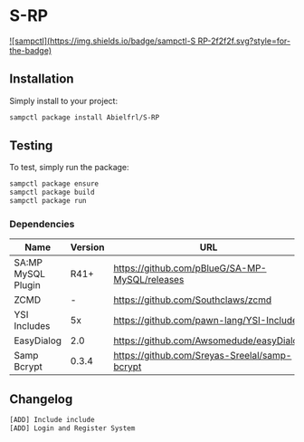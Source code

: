 # S-RP

[![sampctl](https://img.shields.io/badge/sampctl-S RP-2f2f2f.svg?style=for-the-badge)](https://github.com/Abielfrl/SCNR)

<!--
Short description of your library, why it's useful, some examples, pictures or
videos. Link to your forum release thread too.

Remember: You can use "forumfmt" to convert this readme to forum BBCode!

What the sections below should be used for:

`## Installation`: Leave this section un-edited unless you have some specific
additional installation procedure.

`## Testing`: Whether your library is tested with a simple `main()` and `print`,
unit-tested, or demonstrated via prompting the player to connect, you should
include some basic information for users to try out your code in some way.

And finally, maintaining your version number`:

* Follow [Semantic Versioning](https://semver.org/)
* When you release a new version, update `VERSION` and `git tag` it
* Versioning is important for sampctl to use the version control features

Happy Pawning!
-->

## Installation

Simply install to your project:

```bash
sampctl package install Abielfrl/S-RP
```
<!--
Write your code documentation or examples here. If your library is documented in
the source code, direct users there. If not, list your API and describe it well
in this section. If your library is passive and has no API, simply omit this
section.
-->

## Testing

<!--
Depending on whether your package is tested via in-game "demo tests" or
y_testing unit-tests, you should indicate to readers what to expect below here.
-->

To test, simply run the package:

```bash
sampctl package ensure
sampctl package build
sampctl package run
```

### Dependencies

| Name | Version | URL |
| ------ | ------ | ------ |
| SA:MP MySQL Plugin | R41+ | https://github.com/pBlueG/SA-MP-MySQL/releases |
| ZCMD | - | https://github.com/Southclaws/zcmd |
| YSI Includes | 5x | https://github.com/pawn-lang/YSI-Includes |
| EasyDialog | 2.0 | https://github.com/Awsomedude/easyDialog |
| Samp Bcrypt | 0.3.4 | https://github.com/Sreyas-Sreelal/samp-bcrypt |

## Changelog

```bash
[ADD] Include include
[ADD] Login and Register System
```
